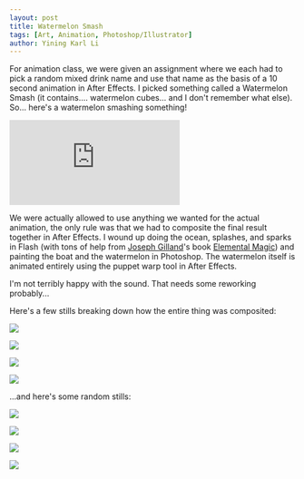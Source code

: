 ```yaml
---
layout: post
title: Watermelon Smash
tags: [Art, Animation, Photoshop/Illustrator]
author: Yining Karl Li
---
```


For animation class, we were given an assignment where we each had to pick a random mixed drink name and use that name as the basis of a 10 second animation in After Effects. I picked something called a Watermelon Smash (it contains.... watermelon cubes... and I don't remember what else). So... here's a watermelon smashing something!

<div class='embed-container'><iframe src='https://player.vimeo.com/video/21053019' frameborder='0' allow="fullscreen; picture-in-picture; encrypted-media">Watermelon Smash</iframe></div>

We were actually allowed to use anything we wanted for the actual animation, the only rule was that we had to composite the final result together in After Effects. I wound up doing the ocean, splashes, and sparks in Flash (with tons of help from [Joseph Gilland](http://elementalmagic.blogspot.com/)'s book [Elemental Magic](http://www.amazon.com/Elemental-Magic-Special-Effects-Animation/dp/0240811631)) and painting the boat and the watermelon in Photoshop. The watermelon itself is animated entirely using the puppet warp tool in After Effects. 

I'm not terribly happy with the sound. That needs some reworking probably...

Here's a few stills breaking down how the entire thing was composited:

[![]({{site.url}}/content/images/2011/Feb/breakdown1.png)]({{site.url}}/content/images/2011/Feb/breakdown1.png)

[![]({{site.url}}/content/images/2011/Feb/breakdown2.png)]({{site.url}}/content/images/2011/Feb/breakdown2.png)

[![]({{site.url}}/content/images/2011/Feb/breakdown3.png)]({{site.url}}/content/images/2011/Feb/breakdown3.png)

[![]({{site.url}}/content/images/2011/Feb/breakdown4.png)]({{site.url}}/content/images/2011/Feb/breakdown4.png)

...and here's some random stills:

[![]({{site.url}}/content/images/2011/Feb/shot1.png)]({{site.url}}/content/images/2011/Feb/shot1.png)

[![]({{site.url}}/content/images/2011/Feb/shot2.png)]({{site.url}}/content/images/2011/Feb/shot2.png)

[![]({{site.url}}/content/images/2011/Feb/shot3.png)]({{site.url}}/content/images/2011/Feb/shot3.png)

[![]({{site.url}}/content/images/2011/Feb/shot4.png)]({{site.url}}/content/images/2011/Feb/shot4.png)
